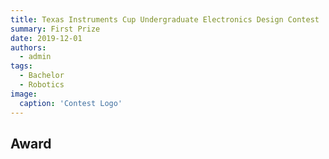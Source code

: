 ```yaml
---
title: Texas Instruments Cup Undergraduate Electronics Design Contest
summary: First Prize
date: 2019-12-01
authors:
  - admin
tags:
  - Bachelor
  - Robotics
image:
  caption: 'Contest Logo'
---
```




## Award

## 
